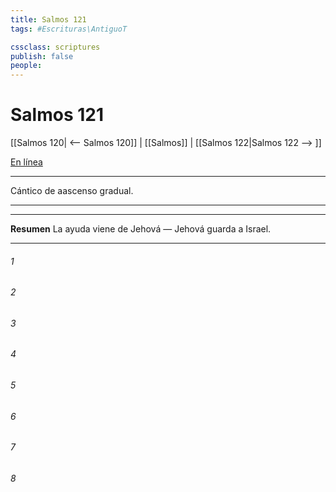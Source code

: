 ```yaml
---
title: Salmos 121
tags: #Escrituras\AntiguoT

cssclass: scriptures
publish: false
people:
---
```


# Salmos 121
[[Salmos 120| <-- Salmos 120]] | [[Salmos]] | [[Salmos 122|Salmos 122 --> ]]

[En línea](https://churchofjesuschrist.org/study/scriptures/ot/ps/121?lang=spa)

---
Cántico de aascenso gradual.

---

---
__Resumen__
La ayuda viene de Jehová — Jehová guarda a Israel.

---
###### 1 


###### 2 


###### 3 


###### 4 


###### 5 


###### 6 


###### 7 


###### 8 


